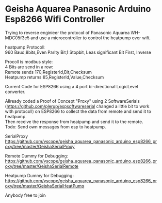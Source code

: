 # Geisha Aquarea Panasonic Arduino Esp8266 Wifi Controller

Trying to reverse enginieer the protocol of Panasonic Aquarea WH-MDC05f3e5 and use a microcontroller to control the heatpump over wifi.

heatpump Protocoll:<br>
960 Baud,8bits,Even Parity Bit,1 Stopbit, Leas significant Bit First, Inverse

Procoll is modbus style: <br>
4 Bits are send in a row: <br>
Remote sends 170,RegisterId,Bit,Checksum <br>
Heatpump returns 85,RegisterId,Value,Checksum

Current Code for ESP8266 using a 4 port bi-directional LogicLevel converter.

Allready coded a Proof of Concept "Proxy" using 2 SoftwareSerials (https://github.com/plerup/espsoftwareserial changed a little bit to work with protocoll) on ESP8266 to collect the data from remote and send it to heatpump.<br>
Then receive the response from heatpump and send it to the remote.<br>
Todo: Send own messages from esp to heatpump.<br>

SerialProxy<br>
https://github.com/vscope/geisha_aquarea_panasonic_arduino_esp8266_proxy/tree/master/GeishaSerialProxy

Remote Dummy for Debugging:<br>
https://github.com/vscope/geisha_aquarea_panasonic_arduino_esp8266_proxy/tree/master/GeishaSerialRemote

Heatpump Dummy for Debugging:<br>
https://github.com/vscope/geisha_aquarea_panasonic_arduino_esp8266_proxy/tree/master/GeishaSerialHeatPump

Anybody free to join
